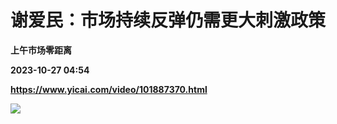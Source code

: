 # 谢爱民：市场持续反弹仍需更大刺激政策
**上午市场零距离**

**2023-10-27 04:54**

**https://www.yicai.com/video/101887370.html**

![](http://imgcdn.yicai.com/vms-new/2023/10/28e1ecdb-6a7c-49f3-aca2-a96ffa3e5dc4_1lIQ.jpg)